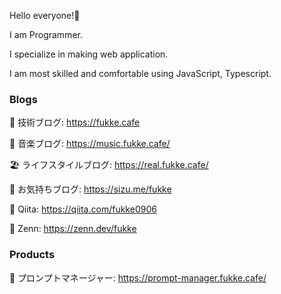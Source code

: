 Hello everyone!🚀

I am Programmer.

I specialize in making web application.

I am most skilled and comfortable using JavaScript, Typescript.

### Blogs

🚀 技術ブログ: https://fukke.cafe

🎼 音楽ブログ: https://music.fukke.cafe/

🏖️ ライフスタイルブログ: https://real.fukke.cafe/

📝 お気持ちブログ: https://sizu.me/fukke

🚀 Qiita: https://qiita.com/fukke0906

🚀 Zenn: https://zenn.dev/fukke

### Products

🧠 プロンプトマネージャー: https://prompt-manager.fukke.cafe/





